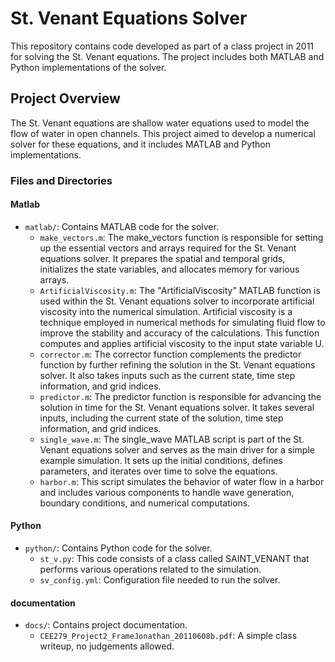 # St. Venant Equations Solver

This repository contains code developed as part of a class project in 2011 for solving the St. Venant equations. The project includes both MATLAB and Python implementations of the solver.

## Project Overview

The St. Venant equations are shallow water equations used to model the flow of water in open channels. This project aimed to develop a numerical solver for these equations, and it includes MATLAB and Python implementations.

### Files and Directories

#### Matlab
- `matlab/`: Contains MATLAB code for the solver.
  - `make_vectors.m`: The make_vectors function is responsible for setting up the essential vectors and arrays required for the St. Venant equations solver. It prepares the spatial and temporal grids, initializes the state variables, and allocates memory for various arrays. 
  - `ArtificialViscosity.m`: The "ArtificialViscosity" MATLAB function is used within the St. Venant equations solver to incorporate artificial viscosity into the numerical simulation. Artificial viscosity is a technique employed in numerical methods for simulating fluid flow to improve the stability and accuracy of the calculations. This function computes and applies artificial viscosity to the input state variable U. 
  - `corrector.m`: The corrector function complements the predictor function by further refining the solution in the St. Venant equations solver. It also takes inputs such as the current state, time step information, and grid indices.
  - `predictor.m`: The predictor function is responsible for advancing the solution in time for the St. Venant equations solver. It takes several inputs, including the current state of the solution, time step information, and grid indices.
  - `single_wave.m`: The single_wave MATLAB script is part of the St. Venant equations solver and serves as the main driver for a simple example simulation. It sets up the initial conditions, defines parameters, and iterates over time to solve the equations.
  - `harbor.m`: This script simulates the behavior of water flow in a harbor and includes various components to handle wave generation, boundary conditions, and numerical computations.

#### Python
- `python/`: Contains Python code for the solver.
  - `st_v.py`: This code consists of a class called SAINT_VENANT that performs various operations related to the simulation.
  - `sv_config.yml`: Configuration file needed to run the solver.

#### documentation
- `docs/`: Contains project documentation.
  - `CEE279_Project2_FrameJonathan_20110608b.pdf`: A simple class writeup, no judgements allowed.

